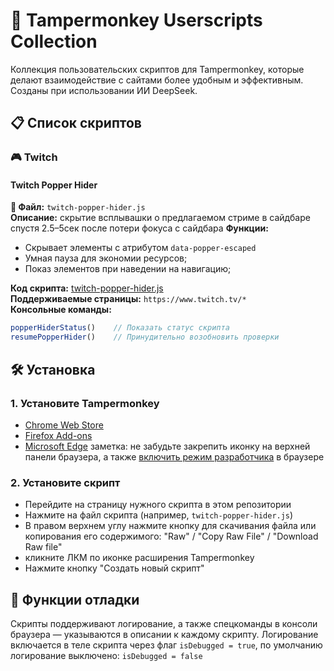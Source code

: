 # 🐒 Tampermonkey Userscripts Collection

Коллекция пользовательских скриптов для Tampermonkey, которые делают взаимодействие с сайтами более удобным и эффективным. Созданы при использовании ИИ DeepSeek.

## 📋 Список скриптов

### 🎮 Twitch

#### Twitch Popper Hider
**📜 Файл:** `twitch-popper-hider.js`  
**Описание:** скрытие всплывашки о предлагаемом стриме в сайдбаре спустя 2.5–5сек после потери фокуса с сайдбара
**Функции:**
- Скрывает элементы с атрибутом `data-popper-escaped` 
- Умная пауза для экономии ресурсов;
- Показ элементов при наведении на навигацию;

**Код скрипта:**   [twitch-popper-hider.js](https://github.com/fpsthirty/tampermonkey/raw/main/scripts/twitch/twitch-popper-hider.js)<br>
**Поддерживаемые страницы:** `https://www.twitch.tv/*`<br>
**Консольные команды:**
```javascript
popperHiderStatus()    // Показать статус скрипта
resumePopperHider()    // Принудительно возобновить проверки
```

## 🛠️ Установка

### 1. Установите Tampermonkey
- [Chrome Web Store](https://chrome.google.com/webstore/detail/tampermonkey/dhdgffkkebhmkfjojejmpbldmpobfkfo)
- [Firefox Add-ons](https://addons.mozilla.org/en-US/firefox/addon/tampermonkey/)
- [Microsoft Edge](https://microsoftedge.microsoft.com/addons/detail/tampermonkey/iikmkjmpaadaobahmlepeloendndfphd)
заметка: не забудьте закрепить иконку на верхней панели браузера, а также [включить режим разработчика](https://www.tampermonkey.net/faq.php#Q209) в браузере

### 2. Установите скрипт
- Перейдите на страницу нужного скрипта в этом репозитории
- Нажмите на файл скрипта (например, `twitch-popper-hider.js`)
- В правом верхнем углу нажмите кнопку для скачивания файла или копирования его содержимого: "Raw" / "Copy Raw File" / "Download Raw file"
- кликните ЛКМ по иконке расширения Tampermonkey
- Нажмите кнопку "Создать новый скрипт"

## 🔧 Функции отладки

Скрипты поддерживают логирование, а также спецкоманды в консоли браузера — указываются в описании к каждому скрипту.
Логирование включается в теле скрипта через флаг `isDebugged = true`, по умолчанию логирование выключено: `isDebugged = false`
